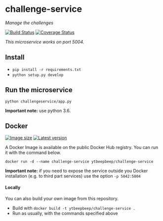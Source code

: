 # challenge-service
_Manage the challenges_

[![Build Status](https://travis-ci.org/ytbeepbeep/data-service.svg?branch=master)](https://travis-ci.org/ytbeepbeep/challenge-service)
[![Coverage Status](https://coveralls.io/repos/github/ytbeepbeep/challenge-service/badge.svg?branch=master)](https://coveralls.io/github/ytbeepbeep/challenge-service?branch=master)

_This microservice works on port 5004._

## Install
- `pip install -r requirements.txt`
- `python setup.py develop`


## Run the microservice
`python challengeservice/app.py`

**Important note:** use python 3.6.


## Docker
[![Image size](https://images.microbadger.com/badges/image/ytbeepbeep/challenge-service.svg)](https://microbadger.com/images/ytbeepbeep/challenge-service)
[![Latest version](https://images.microbadger.com/badges/version/ytbeepbeep/challenge-service.svg)](https://microbadger.com/images/ytbeepbeep/challenge-service)

A Docker Image is available on the public Docker Hub registry. You can run it with the command below.

`docker run -d --name challenge-service ytbeepbeep/challenge-service`

**Important note:** if you need to expose the service outside you Docker installation (e.g. to third part services) use the option `-p 5042:5004`

#### Locally
You can also build your own image from this repository.
- Build with `docker build -t ytbeepbeep/challenge-service .`
- Run as usually, with the commands specified above

